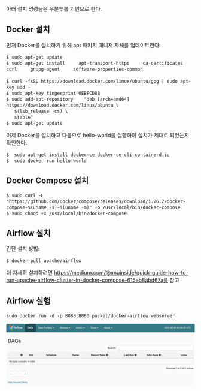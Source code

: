 아래 설치 명령들은 우분투를 기반으로 한다.

## Docker 설치

먼저 Docker를 설치하기 위헤 apt 패키지 매니저 자체를 업데이트한다:

```
$ sudo apt-get update
$ sudo apt-get install     apt-transport-https     ca-certificates     curl     gnupg-agent     software-properties-common

$ curl -fsSL https://download.docker.com/linux/ubuntu/gpg | sudo apt-key add -
$ sudo apt-key fingerprint 0EBFCD88
$ sudo add-apt-repository    "deb [arch=amd64] https://download.docker.com/linux/ubuntu \
   $(lsb_release -cs) \
   stable"
$ sudo apt-get update
```

이제 Docker를 설치하고 다음으로 hello-world를 실행하여 설치가 제대로 되었는지 확인한다.

```
$  sudo apt-get install docker-ce docker-ce-cli containerd.io
$  sudo docker run hello-world
```

## Docker Compose 설치

```
$ sudo curl -L "https://github.com/docker/compose/releases/download/1.26.2/docker-compose-$(uname -s)-$(uname -m)" -o /usr/local/bin/docker-compose
$ sudo chmod +x /usr/local/bin/docker-compose
```

## Airflow 설치

간단 설치 방법:

```
$ docker pull apache/airflow
```

더 자세히 설치하려면 https://medium.com/@xnuinside/quick-guide-how-to-run-apache-airflow-cluster-in-docker-compose-615eb8abd67a를 참고

## Airflow 실행

```
sudo docker run -d -p 8080:8080 puckel/docker-airflow webserver
```
![](images/airflow-docker.png)




